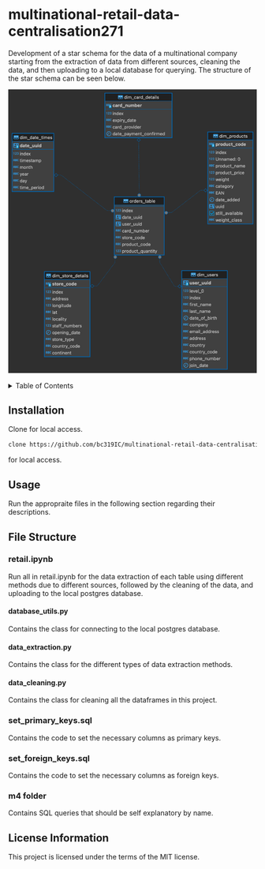 # multinational-retail-data-centralisation271
Development of a star schema for the data of a multinational company starting from the extraction of data from different sources, cleaning the data, and then uploading to a local database for querying. The structure of the star schema can be seen below.

![star base schema](Images/star.png)

<details>
  <summary>Table of Contents</summary>
  <ol>
    <li><a href="#Installation">Installation</a></li>
    <li><a href="#Usage">Usage</a></li>
    <li>
      <a href="#File-Structure">File Structure</a>
      <ul>
        <li>
          <a href="#retail.ipynb">retail.ipynb</a>
          <ul>
            <li><a href="#database_utils.py">database_utils.py</a></li>
            <li><a href="#data_extraction.py">data_extraction.py</a></li>
            <li><a href="#data_cleaning.py">data_cleaning.py</a></li>
          </ul>
        </li>
          <li><a href="#set_primary_keys.sql">set_primary_keys.sql</a></li>
          <li><a href="#set_foreign_keys.sql">set_foreign_keys.sql</a></li>
          <li><a href="#m4-folder">m4 folder</a></li>
      </ul>
    </li>
    <li><a href="#License">License</a></li>
  </ol>
</details>

## Installation
Clone for local access.
```sh
clone https://github.com/bc319IC/multinational-retail-data-centralisation271.git`
```
for local access.


## Usage
Run the appropraite files in the following section regarding their descriptions.

## File Structure

### retail.ipynb <a id="retail.ipynb"></a>
Run all in retail.ipynb for the data extraction of each table using different methods due to different sources, followed by the cleaning of the data, and uploading to the local postgres database.

#### database_utils.py <a id="database_utils.py"></a>
Contains the class for connecting to the local postgres database.

#### data_extraction.py <a id="data_extraction.py"></a>
Contains the class for the different types of data extraction methods.

#### data_cleaning.py <a id="data_cleaning.py"></a>
Contains the class for cleaning all the dataframes in this project.

### set_primary_keys.sql <a id="set_primary_keys.sql"></a>
Contains the code to set the necessary columns as primary keys.

### set_foreign_keys.sql <a id="set_foreign_keys.sql"></a>
Contains the code to set the necessary columns as foreign keys.

### m4 folder
Contains SQL queries that should be self explanatory by name.


## License Information
This project is licensed under the terms of the MIT license.